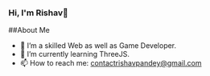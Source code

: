 ### Hi, I'm Rishav👋

##About Me
- 🔭 I’m a skilled Web as well as Game Developer.
- 🌱 I’m currently learning ThreeJS.
- 📫 How to reach me: contactrishavpandey@gmail.com
